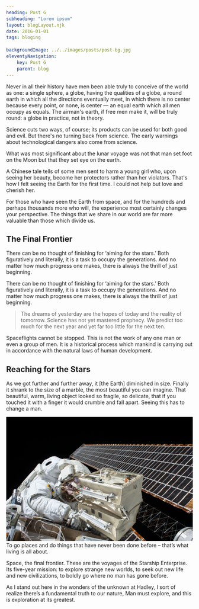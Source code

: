 ```yaml
---
heading: Post G
subheading: "Lorem ipsum"
layout: blogLayout.njk
date: 2016-01-01
tags: bloging

backgroundImage: ../../images/posts/post-bg.jpg
eleventyNavigation:
    key: Post G
    parent: blog
---
```

<p>Never in all their history have men been able truly to conceive of the world as one: a single sphere, a globe, having the qualities of a globe, a round earth in which all the directions eventually meet, in which there is no center because every point, or none, is center — an equal earth which all men occupy as equals. The airman's earth, if free men make it, will be truly round: a globe in practice, not in theory.</p>
<p>Science cuts two ways, of course; its products can be used for both good and evil. But there's no turning back from science. The early warnings about technological dangers also come from science.</p>
<p>What was most significant about the lunar voyage was not that man set foot on the Moon but that they set eye on the earth.</p>
<p>A Chinese tale tells of some men sent to harm a young girl who, upon seeing her beauty, become her protectors rather than her violators. That's how I felt seeing the Earth for the first time. I could not help but love and cherish her.</p>
<p>For those who have seen the Earth from space, and for the hundreds and perhaps thousands more who will, the experience most certainly changes your perspective. The things that we share in our world are far more valuable than those which divide us.</p>
<h2 class="section-heading">The Final Frontier</h2>
<p>There can be no thought of finishing for ‘aiming for the stars.’ Both figuratively and literally, it is a task to occupy the generations. And no matter how much progress one makes, there is always the thrill of just beginning.</p>
<p>There can be no thought of finishing for ‘aiming for the stars.’ Both figuratively and literally, it is a task to occupy the generations. And no matter how much progress one makes, there is always the thrill of just beginning.</p>
<blockquote class="blockquote">The dreams of yesterday are the hopes of today and the reality of tomorrow. Science has not yet mastered prophecy. We predict too much for the next year and yet far too little for the next ten.</blockquote>
<p>Spaceflights cannot be stopped. This is not the work of any one man or even a group of men. It is a historical process which mankind is carrying out in accordance with the natural laws of human development.</p>
<h2 class="section-heading">Reaching for the Stars</h2>
<p>As we got further and further away, it [the Earth] diminished in size. Finally it shrank to the size of a marble, the most beautiful you can imagine. That beautiful, warm, living object looked so fragile, so delicate, that if you touched it with a finger it would crumble and fall apart. Seeing this has to change a man.</p>
<a href="#!"><img class="img-fluid" src="images/post-bg.jpg" alt="..." /></a>
<span class="caption text-muted">To go places and do things that have never been done before – that’s what living is all about.</span>
<p>Space, the final frontier. These are the voyages of the Starship Enterprise. Its five-year mission: to explore strange new worlds, to seek out new life and new civilizations, to boldly go where no man has gone before.</p>
<p>As I stand out here in the wonders of the unknown at Hadley, I sort of realize there’s a fundamental truth to our nature, Man must explore, and this is exploration at its greatest.</p>
